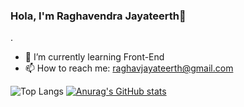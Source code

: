 ### Hola, I'm Raghavendra Jayateerth👋


<!-- **Raghavj2000/Raghavj2000** is a ✨ _special_ ✨ repository because its `README.md` (this file) appears on your GitHub profile.

Here are some ideas to get you started: -->
.
- 🌱 I’m currently learning Front-End
- 📫 How to reach me: raghavjayateerth@gmail.com


![Top Langs](https://github-readme-stats.vercel.app/api/top-langs/?username=Raghavj2000) [![Anurag's GitHub stats](https://github-readme-stats.vercel.app/api?username=Raghavj2000)](https://github.com/anuraghazra/github-readme-stats)

